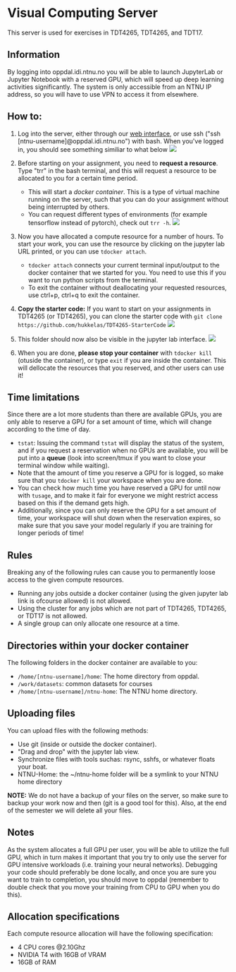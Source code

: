 # Visual Computing Server
This server is used for exercises in TDT4265, TDT4265, and TDT17.


## Information

By logging into oppdal.idi.ntnu.no you will be able to launch JupyterLab or Jupyter Notebook with a reserved GPU, which will speed up deep learning activities significantly.
The system is only accessible from an NTNU IP address, so you will have to use VPN to access it from elsewhere.

## How to:

1. Log into the server, either through our [web interface](https://tdt4265.idi.ntnu.no/ssh/), or use ssh ("ssh [ntnu-username]@oppdal.idi.ntnu.no") with bash. When you've logged in, you should see something similiar to what below
![](log_in_image.png)

2. Before starting on your assignment, you need to **request a resource**. Type "trr" in the bash terminal, and this will request a resource to be allocated to you for a certain time period.
    * This will start a *docker container*. This is a type of  virtual machine running on the server, such that you can do your assignment without being interrupted by others.
    * You can request different types of environments (for example tensorflow instead of pytorch), check out `trr -h`.
![](trr.png)

3. Now you have allocated a compute resource for a number of hours. To start your work, you can use the resource by clicking on the jupyter lab URL printed, or you can use `tdocker attach`.
    * `tdocker attach` connects your current terminal input/output to the docker container that we started for you. You need to use this if you want to run python scripts from the terminal.
    * To exit the container without deallocating your requested resources, use ctrl+p, ctrl+q to exit the container.

4. **Copy the starter code:** If you want to start on your assignments in TDT4265 (or TDT4265), you can clone the starter code with `git clone https://github.com/hukkelas/TDT4265-StarterCode`
![](git_clone.png)

5. This folder should now also be visible in the jupyter lab interface.
![](jupyter_lab.png)

6. When you are done, **please stop your container** with `tdocker kill` (otuside the container), or type `exit` if you are inside the container. This will dellocate the resources that you reserved, and other users can use it!




## Time limitations
Since there are a lot more students than there are available GPUs, you are only able to reserve a GPU for a set amount of time, which will change according to the time of day.
-  `tstat`: Issuing the command `tstat` will display the status of the system, and if you request a reservation when no GPUs are available, you will be put into a **queue** (look into screen/tmux if you want to close your terminal window while waiting).
- Note that the amount of time you reserve a GPU for is logged, so make sure that you `tdocker kill` your workspace when you are done.
- You can check how much time you have reserved a GPU for until now with `tusage`, and to make it fair for everyone we might restrict access based on this if the demand gets high.
- Additionally, since you can only reserve the GPU for a set amount of time, your workspace will shut down when the reservation expires, so make sure that you save your model regularly if you are training for longer periods of time!

## Rules

Breaking any of the following rules can cause you to permanently loose access to the given compute resources.

- Running any jobs outside a docker container (using the given jupyter lab link is ofcourse allowed) is not allowed.
- Using the cluster for any jobs which are not part of TDT4265, TDT4265, or TDT17 is not allowed.
- A single group can only allocate one resource at a time.


## Directories within your docker container
The following folders in the docker container are available to you:

- `/home/[ntnu-username]/home`: The home directory from oppdal.
- `/work/datasets`: common datasets for courses
- `/home/[ntnu-username]/ntnu-home`: The NTNU home directory.

## Uploading files
You can upload files with the following methods:
- Use git (inside or outside the docker container).
- "Drag and drop" with the jupyter lab view.
- Synchronize files with tools suchas: rsync, sshfs, or whatever floats your boat.
- NTNU-Home: the ~/ntnu-home folder will be a symlink to your NTNU home directory


**NOTE:** We do not have a backup of your files on the server, so make sure to backup your work now and then (git is a good tool for this). Also, at the end of the semester we will delete all your files.


## Notes
As the system allocates a full GPU per user, you will be able to utilize the full GPU, which in turn makes it important that you try to only use the server for GPU intensive workloads (i.e. training your neural networks).
Debugging your code should preferably be done locally, and once you are sure you want to train to completion, you should move to oppdal (remember to double check that you move your training from CPU to GPU when you do this).

## Allocation specifications

Each compute resource allocation will have the following specification:

- 4 CPU cores @2.10Ghz
- NVIDIA T4 with 16GB of VRAM
- 16GB of RAM
